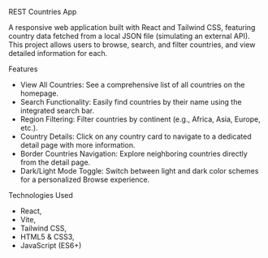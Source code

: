 REST Countries App

A responsive web application built with React and Tailwind CSS, featuring country data fetched from a local JSON file (simulating an external API). This project allows users to browse, search, and filter countries, and view detailed information for each.

Features

-   View All Countries: See a comprehensive list of all countries on the homepage.
-   Search Functionality: Easily find countries by their name using the integrated search bar.
-   Region Filtering: Filter countries by continent (e.g., Africa, Asia, Europe, etc.).
-   Country Details: Click on any country card to navigate to a dedicated detail page with more information.
-   Border Countries Navigation: Explore neighboring countries directly from the detail page.
-   Dark/Light Mode Toggle: Switch between light and dark color schemes for a personalized Browse experience.


Technologies Used

-   React,
-   Vite,
-   Tailwind CSS,
-   HTML5 & CSS3,
-   JavaScript (ES6+)
